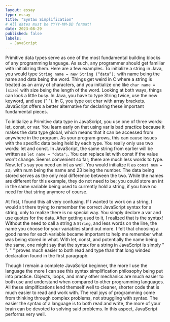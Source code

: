 ```yaml
---
layout: essay
type: essay
title: "Syntax Simplification"
# All dates must be YYYY-MM-DD format!
date: 2023-08-29
published: false
labels:
  - JavaScript
---
```



Primitive data types serve as one of the most fundamental building blocks of any programming language. As such, any programmer should get familiar with initializing them. Here are a few examples. To initialize a string in Java, you would type `String name = new String (“data”);` with name being the name and data being the word. Things get weird in C where a string is treated as an array of characters, and you initialize one like `char name = [size]` with size being the length of the word. Looking at both ways, things can look a little busy. In Java, you have to type String twice, use the new keyword, and use (" "). In C, you type out char with array brackets. JavaScript offers a better alternative for declaring these important fundamental pieces.   

To initialize a Primitive data type in JavaScript, you use one of three words: let, const, or var. You learn early on that using var is bad practice because it makes the data type global, which means that it can be accessed from anywhere in the program. As your program grows, this can cause issues with the specific data being held by each type. You really only use two words: let and const. In JavaScript, the same string from earlier will be written as `let name = "data";`. You can replace let with const if the value won't change. Seems convenient so far; there are much less words to type. Now, let's say you need an int as well. You would initialize it as 
`const num = 23;` with num being the name and 23 being the number. The data being stored serves as the only real difference between the two. While the names are different for this example, they do not need to be; you could store an int in the same variable being used to currently hold a string, if you have no need for that string anymore of course.     

At first, I found this all very confusing. If I wanted to work on a string, I would sit there trying to remember the correct JavaScript syntax for a string, only to realize there is no special way. You simply declare a var and use quotes for the data. After getting used to it, I realized that is the syntax! Without the need to call a string a `String`, and less words on the line, the name you choose for your variables stand out more. I felt that choosing a good name for each variable became important to help me remember what was being stored in what. With let, const, and potentially the name being the same, one might say that the syntax for a string in JavaScript is simply " ". " " proves much easier to both read and type than that long winded declaration found in the first paragraph.    

Though I remain a complete JavaScript beginner, the more I use the language the more I can see this syntax simplification philosophy being put into practice. Objects, loops, and many other mechanics are much easier to both use and understand when compared to other programming languages. All these simplifications lend themself well to cleaner, shorter code that is much easier to read and work with. The real joys of programming come from thinking through complex problems, not struggling with syntax. The easier the syntax of a language is to both read and write, the more of your brain can be devoted to solving said problems. In this aspect, JavaScript performs very well. 
